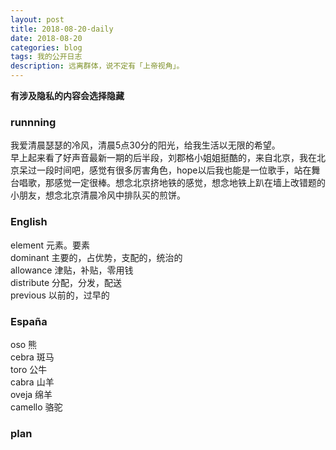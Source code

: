 ```yaml
---
layout: post
title: 2018-08-20-daily
date: 2018-08-20
categories: blog
tags: 我的公开日志
description: 远离群体，说不定有「上帝视角」。
---
```

**有涉及隐私的内容会选择隐藏**

### runnning
我爱清晨瑟瑟的冷风，清晨5点30分的阳光，给我生活以无限的希望。  
早上起来看了好声音最新一期的后半段，刘郡格小姐姐挺酷的，来自北京，我在北京呆过一段时间吧，感觉有很多厉害角色，hope以后我也能是一位歌手，站在舞台唱歌，那感觉一定很棒。想念北京挤地铁的感觉，想念地铁上趴在墙上改错题的小朋友，想念北京清晨冷风中排队买的煎饼。

### English
element 元素。要素  
dominant 主要的，占优势，支配的，统治的  
allowance 津贴，补贴，零用钱  
distribute 分配，分发，配送  
previous 以前的，过早的  

### España
oso 熊  
cebra 斑马  
toro 公牛  
cabra 山羊  
oveja 绵羊  
camello 骆驼

### plan
<!-- 洗头发 -->
<!-- 抢优惠券 -->
<!-- 目标 -->
<!-- 跑步 -->
<!-- 每天刷三次牙 -->
<!-- 注意午休 -->
<!-- 学会利用自己的个人网站来约束自己 -->
<!-- 不要忘记自己的初心 -->
<!-- 绝对自信的身材 -->
<!-- 无与伦比的x技巧 -->
<!-- 绝对的经济自由 -->
